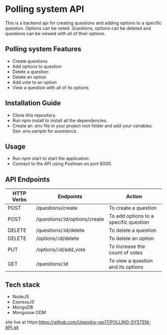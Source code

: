 # Polling system API

This is a backend api for creating questions and adding options to a specific question. Options can be voted. Questions, options can be deleted and questions can be viewed with all of their options.

## Polling system Features

- Create questions
- Add options to question
- Delete a question
- Delete an option
- Add vote to an option
- View a question with all of its options

## Installation Guide

- Clone this repository.
- Run npm install to install all the dependencies.
- Create an .env file in your project root folder and add your variables. See .env.sample for assistance.

## Usage

- Run npm start to start the application.
- Connect to the API using Postman on port 8000.

## API Endpoints

| HTTP Verbs | Endpoints                          | Action                                 |
| ---------- | -----------------------------------| -------------------------------------- |
| POST       | /questions/create                  | To create a  question                  |
| POST       | /questions/:id/options/create      | To add options to a specific question  |
| DELETE     | /questions/:id/delete              | To delete a question                   |
| DELETE     | /options/:id/delete                | To delete an option                    |
| PUT        | /options/:id/add_vote              | To increase the count of votes         |
| GET        | /questions/:id                     | To view a question and its options     |

## Tech stack
* NodeJS
* ExpressJS
* MongoDB
* Mongoose ODM

site live at https:https://github.com/Upendra-rao17/POLLING-SYSTEM-API.git
